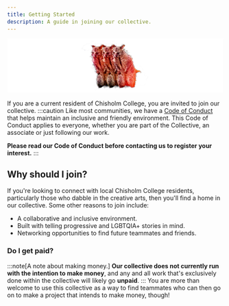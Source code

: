 ```yaml
---
title: Getting Started
description: A guide in joining our collective.
---
```


!["A curious possum."](../../../assets/guide_possum.png)

If you are a current resident of Chisholm College, you are invited to join our collective.
:::caution
Like most communities, we have a [Code of Conduct](/onboarding/coc/) that helps maintain an inclusive and friendly environment. 
This Code of Conduct applies to everyone, whether you are part of the Collective, an associate or just following our work.  

**Please read our Code of Conduct before contacting us to register your interest.**
:::

## Why should I join? 
If you're looking to connect with local Chisholm College residents, particularly those who dabble in the creative arts, then you'll find a home in our collective. Some other reasons to join include: 
- A collaborative and inclusive environment. 
- Built with telling progressive and LGBTQIA+ stories in mind. 
- Networking opportunities to find future teammates and friends. 

### Do I get paid?
:::note[A note about making money.] 
**Our collective does not currently run with the intention to make money**, and any and all work that's exclusively done within the collective will likely go **unpaid**.
:::
You are more than welcome to use this collective as a way to find teammates who can then go on to make a project that intends to make money, though!
